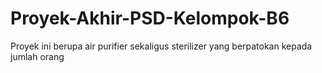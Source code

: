 # Proyek-Akhir-PSD-Kelompok-B6

Proyek ini berupa air purifier sekaligus sterilizer yang berpatokan kepada jumlah orang
